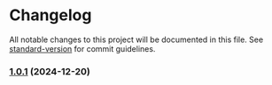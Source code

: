 # Changelog

All notable changes to this project will be documented in this file. See [standard-version](https://github.com/conventional-changelog/standard-version) for commit guidelines.

### [1.0.1](https://github.com/Amanpareek2000/spring-boot-project/compare/v2.0.0...v1.0.1) (2024-12-20)
